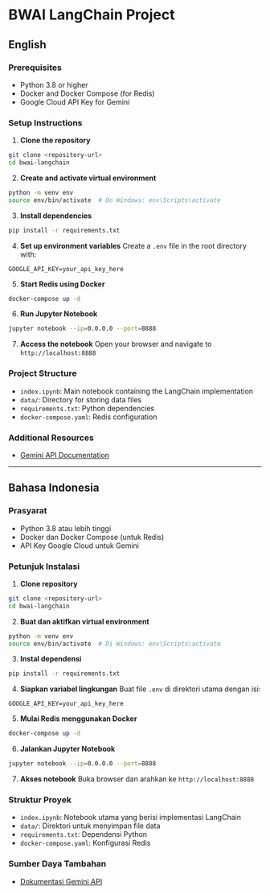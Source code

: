 # BWAI LangChain Project

## English

### Prerequisites
- Python 3.8 or higher
- Docker and Docker Compose (for Redis)
- Google Cloud API Key for Gemini

### Setup Instructions

1. **Clone the repository**
```bash
git clone <repository-url>
cd bwai-langchain
```

2. **Create and activate virtual environment**
```bash
python -m venv env
source env/bin/activate  # On Windows: env\Scripts\activate
```

3. **Install dependencies**
```bash
pip install -r requirements.txt
```

4. **Set up environment variables**
Create a `.env` file in the root directory with:
```
GOOGLE_API_KEY=your_api_key_here
```

5. **Start Redis using Docker**
```bash
docker-compose up -d
```

6. **Run Jupyter Notebook**
```bash
jupyter notebook --ip=0.0.0.0 --port=8888
```

7. **Access the notebook**
Open your browser and navigate to `http://localhost:8888`

### Project Structure
- `index.ipynb`: Main notebook containing the LangChain implementation
- `data/`: Directory for storing data files
- `requirements.txt`: Python dependencies
- `docker-compose.yaml`: Redis configuration

### Additional Resources
- [Gemini API Documentation](https://ai.google.dev/gemini-api/docs/models?hl=id)

---

## Bahasa Indonesia

### Prasyarat
- Python 3.8 atau lebih tinggi
- Docker dan Docker Compose (untuk Redis)
- API Key Google Cloud untuk Gemini

### Petunjuk Instalasi

1. **Clone repository**
```bash
git clone <repository-url>
cd bwai-langchain
```

2. **Buat dan aktifkan virtual environment**
```bash
python -m venv env
source env/bin/activate  # Di Windows: env\Scripts\activate
```

3. **Instal dependensi**
```bash
pip install -r requirements.txt
```

4. **Siapkan variabel lingkungan**
Buat file `.env` di direktori utama dengan isi:
```
GOOGLE_API_KEY=your_api_key_here
```

5. **Mulai Redis menggunakan Docker**
```bash
docker-compose up -d
```

6. **Jalankan Jupyter Notebook**
```bash
jupyter notebook --ip=0.0.0.0 --port=8888
```

7. **Akses notebook**
Buka browser dan arahkan ke `http://localhost:8888`

### Struktur Proyek
- `index.ipynb`: Notebook utama yang berisi implementasi LangChain
- `data/`: Direktori untuk menyimpan file data
- `requirements.txt`: Dependensi Python
- `docker-compose.yaml`: Konfigurasi Redis

### Sumber Daya Tambahan
- [Dokumentasi Gemini API](https://ai.google.dev/gemini-api/docs/models?hl=id)